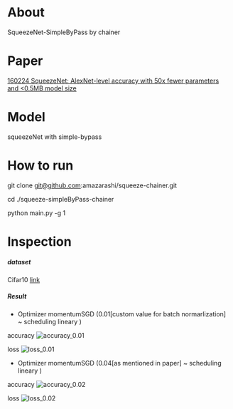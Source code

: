 # About

SqueezeNet-SimpleByPass by chainer

# Paper

[160224 SqueezeNet: AlexNet-level accuracy with 50x fewer parameters and <0.5MB model size](https://arxiv.org/abs/1602.07360)

# Model

squeezeNet with simple-bypass

# How to run
git clone git@github.com:amazarashi/squeeze-chainer.git

cd ./squeeze-simpleByPass-chainer

python main.py -g 1

# Inspection

##### dataset
 Cifar10 [link](https://www.cs.toronto.edu/~kriz/cifar.html)

##### Result

- Optimizer momentumSGD (0.01[custom value for batch normarlization] ~ scheduling lineary )

accuracy
![accuracy_0.01](https://github.com/amazarashi/squeeze-simpleByPass-chainer/blob/develop/result/0.01/accuracy.png "")

loss
![loss_0.01](https://github.com/amazarashi/squeeze-simpleByPass-chainer/blob/develop/result/0.01/loss.png "")

- Optimizer momentumSGD (0.04[as mentioned in paper] ~ scheduling lineary )

accuracy
![accuracy_0.02](https://github.com/amazarashi/squeeze-simpleByPass-chainer/blob/develop/result/0.02/accuracy.png "")

loss
![loss_0.02](https://github.com/amazarashi/squeeze-simpleByPass-chainer/blob/develop/result/0.02/loss.png "")
